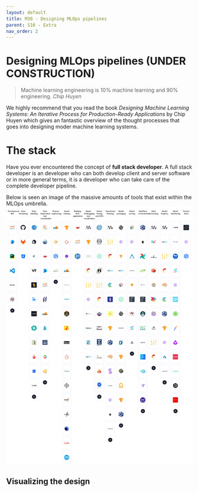 ```yaml
---
layout: default
title: M30 - Designing MLOps pipelines
parent: S10 - Extra
nav_order: 2
---
```


# Designing MLOps pipelines (UNDER CONSTRUCTION)

> Machine learning engineering is 10% machine learning and 90% engineering.
> *Chip Huyen*

We highly recommend that you read the book 
*Designing Machine Learning Systems: An Iterative Process for Production-Ready Applications* by Chip Huyen which gives
an fantastic overview of the thought processes that goes into designing moder machine learning systems.


# The stack

Have you ever encountered the concept of **full stack developer**. A full stack developer is an developer who can 
both develop client and server software or in more general terms, it is a developer who can take care of the complete
developer pipeline.

Below is seen an image of the massive amounts of tools that exist within the MLOps umbrella. 
<img src="../figures/tool_landscape.png" width="800" title="Credit to: https://mlops.neptune.ai/"> 

## Visualizing the design